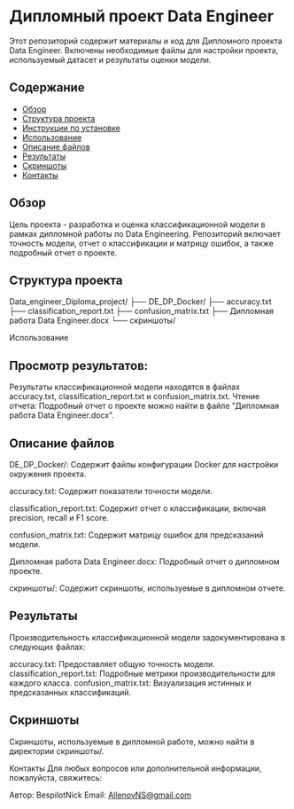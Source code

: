 # Дипломный проект Data Engineer

Этот репозиторий содержит материалы и код для Дипломного проекта Data Engineer. Включены необходимые файлы для настройки проекта, используемый датасет и результаты оценки модели.

## Содержание

- [Обзор](#обзор)
- [Структура проекта](#структура-проекта)
- [Инструкции по установке](#инструкции-по-установке)
- [Использование](#использование)
- [Описание файлов](#описание-файлов)
- [Результаты](#результаты)
- [Скриншоты](#скриншоты)
- [Контакты](#контакты)

## Обзор

Цель проекта - разработка и оценка классификационной модели в рамках дипломной работы по Data Engineering. Репозиторий включает точность модели, отчет о классификации и матрицу ошибок, а также подробный отчет о проекте.

## Структура проекта

Data_engineer_Diploma_project/
├── DE_DP_Docker/
├── accuracy.txt
├── classification_report.txt
├── confusion_matrix.txt
├── Дипломная работа Data Engineer.docx
└── скриншоты/

Использование

## Просмотр результатов:
Результаты классификационной модели находятся в файлах accuracy.txt, classification_report.txt и confusion_matrix.txt.
Чтение отчета:
Подробный отчет о проекте можно найти в файле "Дипломная работа Data Engineer.docx".

## Описание файлов

DE_DP_Docker/: Содержит файлы конфигурации Docker для настройки окружения проекта.

accuracy.txt: Содержит показатели точности модели.

classification_report.txt: Содержит отчет о классификации, включая precision, recall и F1 score.

confusion_matrix.txt: Содержит матрицу ошибок для предсказаний модели.

Дипломная работа Data Engineer.docx: Подробный отчет о дипломном проекте.

скриншоты/: Содержит скриншоты, используемые в дипломном отчете.


## Результаты
Производительность классификационной модели задокументирована в следующих файлах:

accuracy.txt: Предоставляет общую точность модели.
classification_report.txt: Подробные метрики производительности для каждого класса.
confusion_matrix.txt: Визуализация истинных и предсказанных классификаций.


## Скриншоты
Скриншоты, используемые в дипломной работе, можно найти в директории скриншоты/.

Контакты
Для любых вопросов или дополнительной информации, пожалуйста, свяжитесь:

Автор: BespilotNick
Email: AllenovNS@gmail.com
